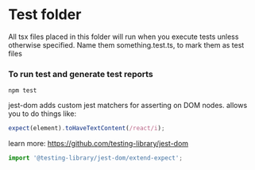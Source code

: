# Test folder

All tsx files placed in this folder will run when you execute tests unless otherwise specified.
Name them something.test.ts, to mark them as test files

### To run test and generate test reports

```
npm test
```


jest-dom adds custom jest matchers for asserting on DOM nodes.
allows you to do things like:

```typescript
expect(element).toHaveTextContent(/react/i);
```

learn more: https://github.com/testing-library/jest-dom

```typescript
import '@testing-library/jest-dom/extend-expect';
```
